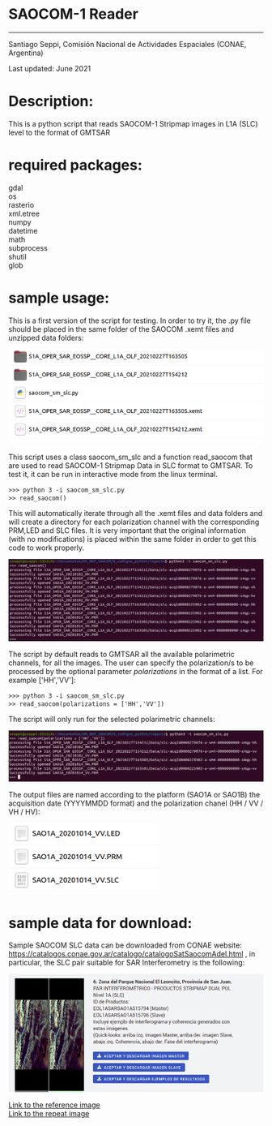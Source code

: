 # SAOCOM-1 Reader
------
Santiago Seppi, Comisión Nacional de Actividades Espaciales (CONAE, Argentina)

Last updated: June 2021

# Description:

This is a python script that reads SAOCOM-1 Stripmap images in L1A (SLC) level to the format of GMTSAR

# required packages:
gdal  
os  
rasterio  
xml.etree  
numpy  
datetime  
math  
subprocess  
shutil  
glob  

# sample usage:

This is a first version of the script for testing. In order to try it, the .py file should be placed in the same folder of the SAOCOM .xemt files and unzipped data folders:

![1](1.png)

This script uses a class saocom_sm_slc and a function read_saocom that are used to read SAOCOM-1 Stripmap Data in SLC format to GMTSAR.  To test it, it can be run in interactive mode from the linux terminal.

    >>> python 3 -i saocom_sm_slc.py
    >> read_saocom()
    
This will automatically iterate through all the .xemt files and data folders and will create a directory for each polarization channel with the corresponding PRM,LED and SLC files. It is very important that the original information (with no modifications) is placed within the same folder in order to get this code to work properly.

![2](2.png)

The script by default reads to GMTSAR all the available polarimetric channels, for all the images. The user can specify the polarization/s to be processed by the optional parameter _polarizations_ in the format of a list. For example ['HH','VV']:

    >>> python 3 -i saocom_sm_slc.py
    >> read_saocom(polarizations = ['HH','VV'])

The script will only run for the selected polarimetric channels:

![3](3.png)

The output files are named according to the platform (SAO1A or SAO1B) the acquisition date (YYYYMMDD format) and the polarization chanel (HH / VV / VH / HV):

![5](5.png)

# sample data for download:

Sample SAOCOM SLC data can be downloaded from CONAE website: https://catalogos.conae.gov.ar/catalogo/catalogoSatSaocomAdel.html , in particular, the SLC pair suitable for SAR Interferometry is the following:

![4](4.png)

[Link to the reference image](https://catalogos.conae.gov.ar/catalogo/redirect.aspx?url=docs/SAOCOM/master.zip)  
[Link to the repeat image](https://catalogos.conae.gov.ar/catalogo/redirect.aspx?url=docs/SAOCOM/slave.zip)









